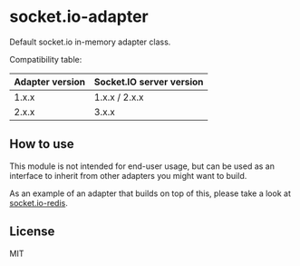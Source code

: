 socket.io-adapter
=================

Default socket.io in-memory adapter class.

Compatibility table:

<table><thead><tr class="header"><th>Adapter version</th><th>Socket.IO server version</th></tr></thead><tbody><tr class="odd"><td>1.x.x</td><td>1.x.x / 2.x.x</td></tr><tr class="even"><td>2.x.x</td><td>3.x.x</td></tr></tbody></table>

How to use
----------

This module is not intended for end-user usage, but can be used as an interface to inherit from other adapters you might want to build.

As an example of an adapter that builds on top of this, please take a look at [socket.io-redis](https://github.com/learnboost/socket.io-redis).

License
-------

MIT
